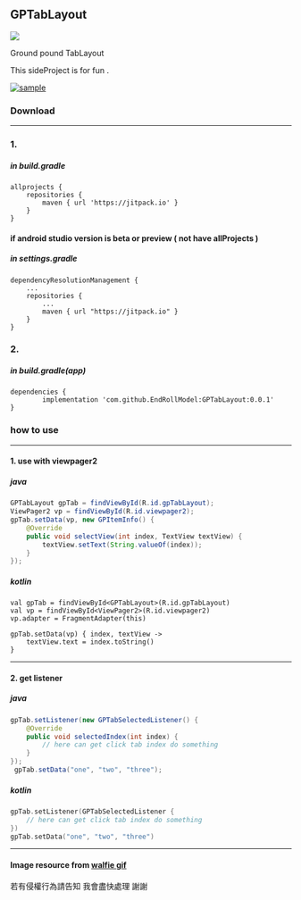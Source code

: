 ## GPTabLayout

[![](https://jitpack.io/v/EndRollModel/GPTabLayout.svg)](https://jitpack.io/#EndRollModel/GPTabLayout)

Ground pound TabLayout

This sideProject is for fun .

[![sample]()](https://user-images.githubusercontent.com/51425629/127620578-b18fe837-2541-4bf5-8d7b-4f36f10d3301.mp4)


### Download

----
### 1. 

##### in build.gradle
```
allprojects {
	repositories {
		maven { url 'https://jitpack.io' }
	}
}
```
#### if android studio version is beta or preview ( not have allProjects )

##### in settings.gradle
```
dependencyResolutionManagement {
    ...
    repositories {
        ...
        maven { url "https://jitpack.io" }
    }
}
```
### 2.

#####  in build.gradle(app)

```
dependencies {
        implementation 'com.github.EndRollModel:GPTabLayout:0.0.1'
}
```

### how to use

---

#### 1. use with viewpager2
##### java
```java
GPTabLayout gpTab = findViewById(R.id.gpTabLayout);
ViewPager2 vp = findViewById(R.id.viewpager2);
gpTab.setData(vp, new GPItemInfo() {
    @Override
    public void selectView(int index, TextView textView) {
        textView.setText(String.valueOf(index));
    }
});
```
##### kotlin
```kotlin‍‍‍‍‍‍
val gpTab = findViewById<GPTabLayout>(R.id.gpTabLayout)
val vp = findViewById<ViewPager2>(R.id.viewpager2)
vp.adapter = FragmentAdapter(this)

gpTab.setData(vp) { index, textView ->
    textView.text = index.toString()
}
```
------
#### 2. get listener 

##### java
```java
gpTab.setListener(new GPTabSelectedListener() {
    @Override
    public void selectedIndex(int index) {
        // here can get click tab index do something
    }
});
 gpTab.setData("one", "two", "three");
```
##### kotlin
```kotlin
gpTab.setListener(GPTabSelectedListener {
    // here can get click tab index do something
})
gpTab.setData("one", "two", "three")
```

-------------

#### Image resource from [walfie gif](https://walfiegif.wordpress.com/)

若有侵權行為請告知 我會盡快處理 謝謝
